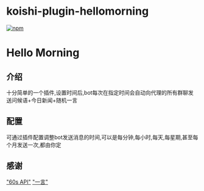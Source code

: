 # koishi-plugin-hellomorning

[![npm](https://img.shields.io/npm/v/koishi-plugin-hellomorning?style=flat-square)](https://www.npmjs.com/package/koishi-plugin-hellomorning)

# Hello Morning
## 介绍  
十分简单的一个插件,设置时间后,bot每次在指定时间会自动向代理的所有群聊发送问候语+今日新闻+随机一言  
## 配置
可通过插件配置调整bot发送消息的时间,可以是每分钟,每小时,每天,每星期,甚至每个月发送一次,都由你定
## 感谢
["60s API"]("https://github.com/vikiboss/60s")
["一言"]("https://hitokoto.cn")
